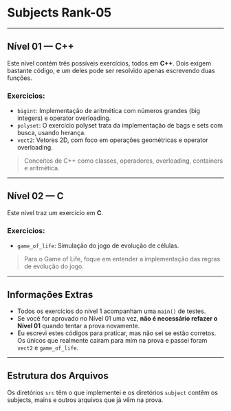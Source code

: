 <h1>Subjects Rank-05</h1>

<hr />

<h2>Nível 01 — C++</h2>

<p>Este nível contém três possíveis exercícios, todos em <strong>C++</strong>. Dois exigem bastante código, e um deles pode ser resolvido apenas escrevendo duas funções.</p>

<h3>Exercícios:</h3>
<ul>
  <li><code>bigint</code>: Implementação de aritmética com números grandes (big integers) e operator overloading.</li>
  <li><code>polyset</code>: O exercício polyset trata da implementação de bags e sets com busca, usando herança.</li>
  <li><code>vect2</code>: Vetores 2D, com foco em operações geométricas e operator overloading.</li>
</ul>

<blockquote>
Conceitos de C++ como classes, operadores, overloading, containers e aritmética.
</blockquote>

<hr />

<h2>Nível 02 — C</h2>

<p>Este nível traz um exercício em <strong>C</strong>.</p>

<h3>Exercícios:</h3>
<ul>
  <li><code>game_of_life</code>: Simulação do jogo de evolução de células.</li>
</ul>

<blockquote>
Para o Game of Life, foque em entender a implementação das regras de evolução do jogo.
</blockquote>

<hr />

<h2>Informações Extras</h2>
<ul>
  <li>Todos os exercícios do nível 1 acompanham uma <code>main()</code> de testes.</li>
  <li>Se você for aprovado no Nível 01 uma vez, <strong>não é necessário refazer o Nível 01</strong> quando tentar a prova novamente.</li>
  <li>Eu escrevi estes códigos para praticar, mas não sei se estão corretos. Os únicos que realmente caíram para mim na prova e passei foram <code>vect2</code> e <code>game_of_life</code>.</li>
</ul>

<hr />

<h2>Estrutura dos Arquivos</h2>

<p>Os diretórios <code>src</code> têm o que implementei e os diretórios <code>subject</code> contêm os subjects, mains e outros arquivos que já vêm na prova.</p>

